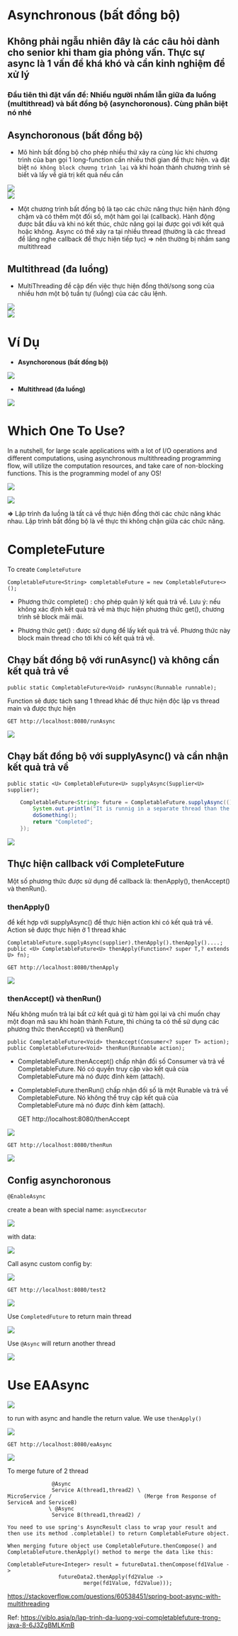 # **Asynchronous (bất đồng bộ)**

## Không phải ngẫu nhiên đây là các câu hỏi dành cho senior khi tham gia phỏng vấn. Thực sự async là 1 vấn đề khá khó và cần kinh nghiệm để xử lý

### Đầu tiên thì đặt vấn đề: Nhiều người nhầm lẫn giữa đa luồng (multithread) và bất đồng bộ (asynchoronous). Cùng phân biệt nó nhé

## **Asynchoronous (bất đồng bộ)**
- Mô hình bất đồng bộ cho phép nhiều thứ xảy ra cùng lúc khi chương trình của bạn gọi 1 long-function cần nhiều thời gian để thực hiện. và đặt biệt `nó không block chương trình lại` và khi hoàn thành chương trình sẽ biết và lấy về giá trị kết quả nếu cần 

<img src="blog/java/img/asynchoronous1.png" style="display: block; margin-right: auto; margin-left: auto;">

<img src="blog/java/img/asynchoronous2.png" style="display: block; margin-right: auto; margin-left: auto;">

- Một chương trình bất đồng bộ là tạo các chức năng thực hiện hành động chậm và có thêm một đối số, một hàm gọi lại (callback). Hành động được bắt đầu và khi nó kết thúc, chức năng gọi lại được gọi với kết quả hoặc không. Async có thể xảy ra tại nhiều thread (thường là các thread để lắng nghe callback để thực hiện tiếp tục) => nên thường bị nhầm sang multithread

<!-- Nếu muốn dùng để trả về main thread sau khi có kết quả thì sử dụng `CompletedFuture`

<img src="blog/java/img/asynchoronous3.png" style="display: block; margin-right: auto; margin-left: auto;">

result:

<img src="blog/java/img/asynchoronous4.png" style="display: block; margin-right: auto; margin-left: auto;">

if use `@Async` or ` CompletableFuture.supplyAsync()` then it will handle in another thread

<img src="blog/java/img/asynchoronous6.png" style="display: block; margin-right: auto; margin-left: auto;">

result:

<img src="blog/java/img/asynchoronous7.png" style="display: block; margin-right: auto; margin-left: auto;"> -->

## **Multithread (đa luồng)**
- MultiThreading đề cập đến việc thực hiện đồng thời/song song của nhiều hơn một bộ tuần tự (luồng) của các câu lệnh.

<img src="blog/java/img/asynchoronous5.png" style="display: block; margin-right: auto; margin-left: auto;">

<img src="blog/java/img/asynchoronous8.png" style="display: block; margin-right: auto; margin-left: auto;">


# **Ví Dụ**

- **Asynchoronous (bất đồng bộ)**

<img src="blog/java/img/asynchoronous11.png" style="display: block; margin-right: auto; margin-left: auto;">

- **Multithread (đa luồng)**

<img src="blog/java/img/asynchoronous9.png" style="display: block; margin-right: auto; margin-left: auto;">


# **Which One To Use?**
In a nutshell, for large scale applications with a lot of I/O operations and different computations, using asynchronous multithreading programming flow, will utilize the computation resources, and take care of non-blocking functions. This is the programming model of any OS!

<img src="blog/java/img/asynchoronous12
.png" style="display: block; margin-right: auto; margin-left: auto;">

<img src="blog/java/img/asynchoronous10.png" style="display: block; margin-right: auto; margin-left: auto;">

**=>** Lập trình đa luồng là tất cả về thực hiện đồng thời các chức năng khác nhau. Lập trình bất đồng bộ là về thực thi không chặn giữa các chức năng.



# CompleteFuture

To create `CompleteFuture` 

    CompletableFuture<String> completableFuture = new CompletableFuture<>();

- Phương thức complete() : cho phép quản lý kết quả trả về. Lưu ý: nếu không xác định kết quả trả về mà thực hiện phương thức get(), chương trình sẽ block mãi mãi.

- Phương thức get() : được sử dụng để lấy kết quả trả về. Phương thức này block main thread cho tới khi có kết quả trả về.

## Chạy bất đồng bộ với runAsync() và không cần kết quả trả về

    public static CompletableFuture<Void> runAsync(Runnable runnable);

Function sẽ được tách sang 1 thread khác để thực hiện độc lập vs thread main và được thực hiện

    GET http://localhost:8080/runAsync

<img src="blog/java/img/asynchoronous3.png" style="display: block; margin-right: auto; margin-left: auto;">

## Chạy bất đồng bộ với supplyAsync() và cần nhận kết quả trả về

    public static <U> CompletableFuture<U> supplyAsync(Supplier<U> supplier);

```java
    CompletableFuture<String> future = CompletableFuture.supplyAsync(() -> {
        System.out.println("It is runnig in a separate thread than the main thread.");
        doSomething();
        return "Completed";
    });
```
<img src="blog/java/img/asynchoronous4.png" style="display: block; margin-right: auto; margin-left: auto;">

## Thực hiện callback với CompleteFuture

Một số phương thức được sử dụng để callback là: thenApply(), thenAccept() và thenRun().

### thenApply()

để kết hợp với supplyAsync() để thực hiện action khi có kết quả trả về.
Action sẽ được thực hiện ở 1 thread khác

    CompletableFuture.supplyAsync(supplier).thenApply().thenApply()....;
    public <U> CompletableFuture<U> thenApply(Function<? super T,? extends U> fn);

    GET http://localhost:8080/thenApply

<img src="blog/java/img/asynchoronous6.png" style="display: block; margin-right: auto; margin-left: auto;">


### thenAccept() và thenRun()
Nếu không muốn trả lại bất cứ kết quả gì từ hàm gọi lại và chỉ muốn chạy một đoạn mã sau khi hoàn thành Future, thì chúng ta có thể sử dụng các phương thức thenAccept() và thenRun()

    public CompletableFuture<Void> thenAccept(Consumer<? super T> action);
    public CompletableFuture<Void> thenRun(Runnable action);

- CompletableFuture.thenAccept() chấp nhận đối số Consumer<T> và trả về CompletableFuture<Void>. Nó có quyền truy cập vào kết quả của CompletableFuture mà nó được đính kèm (attach).
- CompletableFuture.thenRun() chấp nhận đối số là một Runable và trả về CompletableFuture<Void>. Nó không thể truy cập kết quả của CompletableFuture mà nó được đính kèm (attach).


    GET http://localhost:8080/thenAccept

<img src="blog/java/img/asynchoronous7.png" style="display: block; margin-right: auto; margin-left: auto;">

    GET http://localhost:8080/thenRun

<img src="blog/java/img/asynchoronous14.png" style="display: block; margin-right: auto; margin-left: auto;">


## Config asynchoronous

`@EnableAsync`

create a bean with special name: `asyncExecutor`

<img src="blog/java/img/asynchoronous15.png" style="display: block; margin-right: auto; margin-left: auto;">

with data:

<img src="blog/java/img/asynchoronous16.png" style="display: block; margin-right: auto; margin-left: auto;">


Call async custom config by:

<img src="blog/java/img/asynchoronous17.png" style="display: block; margin-right: auto; margin-left: auto;">

    GET http://localhost:8080/test2 

<img src="blog/java/img/asynchoronous18.png" style="display: block; margin-right: auto; margin-left: auto;">

Use `CompletedFuture` to return main thread

<img src="blog/java/img/asynchoronous19.png" style="display: block; margin-right: auto; margin-left: auto;">

Use `@Async` will return another thread

<img src="blog/java/img/asynchoronous20.png" style="display: block; margin-right: auto; margin-left: auto;">

# Use EAAsync

<img src="blog/java/img/asynchoronous21.png" style="display: block; margin-right: auto; margin-left: auto;">

to run with async and handle the return value. We use `thenApply()`

<img src="blog/java/img/asynchoronous22.png" style="display: block; margin-right: auto; margin-left: auto;">

    GET http://localhost:8080/eaAsync

<img src="blog/java/img/asynchoronous23.png" style="display: block; margin-right: auto; margin-left: auto;">


To merge future of 2 thread

```text
              @Async
              Service A(thread1,thread2) \
MicroService /                             (Merge from Response of ServiceA and ServiceB)
             \ @Async
              Service B(thread1,thread2) /
```

```text
You need to use spring's AsyncResult class to wrap your result and then use its method .completable() to return CompletableFuture object.

When merging future object use CompletableFuture.thenCompose() and CompletableFuture.thenApply() method to merge the data like this:

CompletableFuture<Integer> result = futureData1.thenCompose(fd1Value -> 
                futureData2.thenApply(fd2Value -> 
                        merge(fd1Value, fd2Value)));
```

https://stackoverflow.com/questions/60538451/spring-boot-async-with-multithreading


Ref: https://viblo.asia/p/lap-trinh-da-luong-voi-completablefuture-trong-java-8-6J3ZgBMLKmB

